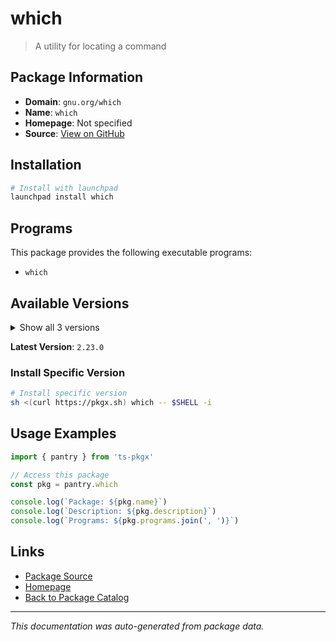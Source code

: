 # which

> A utility for locating a command

## Package Information

- **Domain**: `gnu.org/which`
- **Name**: `which`
- **Homepage**: Not specified
- **Source**: [View on GitHub](https://github.com/pkgxdev/pantry/tree/main/projects/gnu.org/which/package.yml)

## Installation

```bash
# Install with launchpad
launchpad install which
```

## Programs

This package provides the following executable programs:

- `which`

## Available Versions

<details>
<summary>Show all 3 versions</summary>

- `2.23.0`, `2.22.0`, `2.21.0`

</details>

**Latest Version**: `2.23.0`

### Install Specific Version

```bash
# Install specific version
sh <(curl https://pkgx.sh) which -- $SHELL -i
```

## Usage Examples

```typescript
import { pantry } from 'ts-pkgx'

// Access this package
const pkg = pantry.which

console.log(`Package: ${pkg.name}`)
console.log(`Description: ${pkg.description}`)
console.log(`Programs: ${pkg.programs.join(', ')}`)
```

## Links

- [Package Source](https://github.com/pkgxdev/pantry/tree/main/projects/gnu.org/which/package.yml)
- [Homepage](#)
- [Back to Package Catalog](../../../package-catalog.md)

---

*This documentation was auto-generated from package data.*

